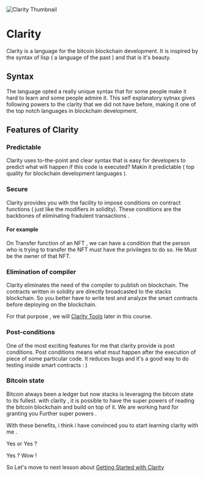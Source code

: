 ![Clarity Thumbnail](https://static.tildacdn.com/tild6665-6337-4361-b438-353466383665/clarity_meta.png)

# Clarity
Clarity is a language for the bitcoin blockchain development.
It is inspired by the syntax of lisp ( a language of the past ) and that is it's beauty.

## Syntax
The language opted a really unique syntax that for some people make it hard to learn and some people admire it.
This self explanatory sytnax gives following powers to the clarity that we did not have before, making it 
one of the top notch languages in blockchain development.

## Features of Clarity

### Predictable
Clarity uses to-the-point and clear syntax that is easy for developers to predict what will happen if this code is executed?
Makin it predictable ( top quality for blockchain development languages ).

### Secure
Clarity provides you with the facility to impose conditions on contract functions ( just like the modifiers in solidity).
These conditions are the backbones of eliminating fradulent transactions .

#### For example
On Transfer function of an NFT , we can have a condition that the person who is trying to transfer the NFT must have the privileges to do so.
He Must be the owner of that NFT.

### Elimination of compiler
Clarity eliminates the need of the compiler to publish on blockchain.
The contracts written in solidity are directly broadcasted to the stacks blockchain.
So you better have to write test and analyze the smart contracts before deploying on the blockchain.

For that purpose , we will [Clarity Tools]() later in this course.


### Post-conditions
One of the most exciting features for me that clarity provide is post conditions.
Post conditions means what msut happen after the execution of piece of some particular code.
It reduces bugs and it's a good way to do testing inside smart contracts  : )

### Bitcoin state
Bitcoin always been a ledger but now stacks is leveraging the bitcoin state to its fullest.
with clarity , it is possible to have the super powers of reading the bitcoin blockchain and build on top of it.
We are working hard for granting you Further super powers .


With these benefits, i think i have convinced you to start learning clarity with me .

Yes or Yes ?

Yes ? Wow !

So Let's move to next lesson about [Getting Started with Clarity](./Getting-Started-With-Clarity.md)


